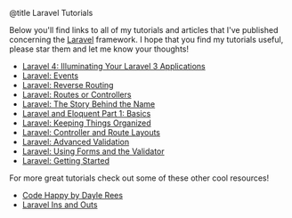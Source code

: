 @title Laravel Tutorials

Below you'll find links to all of my tutorials and articles that I've published concerning the [Laravel](http://laravel.com) framework. I hope that you find my tutorials useful, please star them and let me know your thoughts!

- [Laravel 4: Illuminating Your Laravel 3 Applications](http://jasonlewis.me/article/laravel-4-illuminating-your-laravel-3-applications)
- [Laravel: Events](http://jasonlewis.me/article/laravel-events)
- [Laravel: Reverse Routing](http://jasonlewis.me/article/laravel-reverse-routing)
- [Laravel: Routes or Controllers](http://jasonlewis.me/article/laravel-routes-or-controllers)
- [Laravel: The Story Behind the Name](http://jasonlewis.me/article/laravel-the-story-behind-the-name) 
- [Laravel and Eloquent Part 1: Basics](http://jasonlewis.me/article/laravel-and-eloquent-part-1-basics)
- [Laravel: Keeping Things Organized](http://jasonlewis.me/article/laravel-keeping-things-organized)
- [Laravel: Controller and Route Layouts](http://jasonlewis.me/article/laravel-controller-and-route-layouts)
- [Laravel: Advanced Validation](http://jasonlewis.me/article/laravel-advanced-validation)
- [Laravel: Using Forms and the Validator](http://jasonlewis.me/article/laravel-using-forms-and-the-validator)
- [Laravel: Getting Started](http://jasonlewis.me/article/laravel-getting-started)

For more great tutorials check out some of these other cool resources!

- [Code Happy by Dayle Rees](http://codehappy.daylerees.com/)
- [Laravel Ins and Outs](http://laravel.io/)
